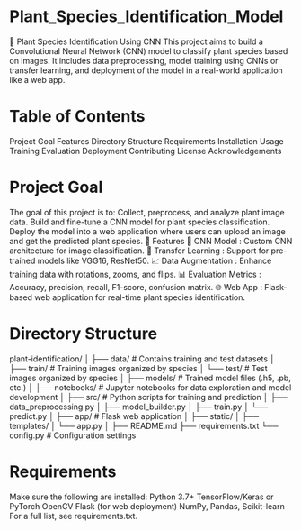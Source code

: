 # Plant_Species_Identification_Model
🌿 Plant Species Identification Using CNN
This project aims to build a Convolutional Neural Network (CNN) model to classify plant species based on images. It includes data preprocessing, model training using CNNs or transfer learning, and deployment of the model in a real-world application like a web app.

# Table of Contents
Project Goal
Features
Directory Structure
Requirements
Installation
Usage
Training
Evaluation
Deployment
Contributing
License
Acknowledgements
# Project Goal
The goal of this project is to:
Collect, preprocess, and analyze plant image data.
Build and fine-tune a CNN model for plant species classification.
Deploy the model into a web application where users can upload an image and get the predicted plant species.
🧠 Features
🌼 CNN Model : Custom CNN architecture for image classification.
🔁 Transfer Learning : Support for pre-trained models like VGG16, ResNet50.
📈 Data Augmentation : Enhance training data with rotations, zooms, and flips.
📊 Evaluation Metrics : Accuracy, precision, recall, F1-score, confusion matrix.
🌐 Web App : Flask-based web application for real-time plant species identification.
# Directory Structure
plant-identification/
│
├── data/                   # Contains training and test datasets
│   ├── train/                # Training images organized by species
│   └── test/                 # Test images organized by species
│
├── models/                 # Trained model files (.h5, .pb, etc.)
│
├── notebooks/              # Jupyter notebooks for data exploration and model development
│
├── src/                    # Python scripts for training and prediction
│   ├── data_preprocessing.py
│   ├── model_builder.py
│   ├── train.py
│   └── predict.py
│
├── app/                    # Flask web application
│   ├── static/
│   ├── templates/
│   └── app.py
│
├── README.md
├── requirements.txt
└── config.py               # Configuration settings
# Requirements
Make sure the following are installed:
Python 3.7+
TensorFlow/Keras or PyTorch
OpenCV
Flask (for web deployment)
NumPy, Pandas, Scikit-learn
For a full list, see requirements.txt.

